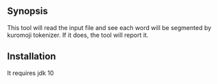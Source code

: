 ## Synopsis


This tool will read the input file and see each word will be segmented by kuromoji tokenizer.
If it does, the tool will report it.


## Installation

It requires jdk 10

